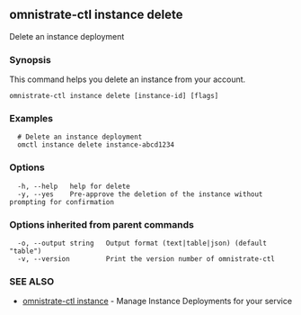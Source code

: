 ## omnistrate-ctl instance delete

Delete an instance deployment

### Synopsis

This command helps you delete an instance from your account.

```
omnistrate-ctl instance delete [instance-id] [flags]
```

### Examples

```
  # Delete an instance deployment
  omctl instance delete instance-abcd1234
```

### Options

```
  -h, --help   help for delete
  -y, --yes    Pre-approve the deletion of the instance without prompting for confirmation
```

### Options inherited from parent commands

```
  -o, --output string   Output format (text|table|json) (default "table")
  -v, --version         Print the version number of omnistrate-ctl
```

### SEE ALSO

* [omnistrate-ctl instance](omnistrate-ctl_instance.md)	 - Manage Instance Deployments for your service

